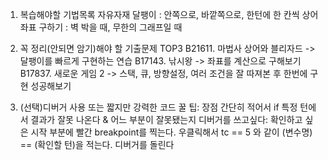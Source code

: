 1. 복습해야할 기법목록
자유자재 달팽이 : 안쪽으로, 바깥쪽으로, 한턴에 한 칸씩
상어 좌표 구하기 : 벽 박을 때, 무한의 그래프일 때

2. 꼭 정리(안되면 암기)해야 할 기출문제 TOP3
B21611. 마법사 상어와 블리자드 -> 달팽이를 빠르게 구현하는 연습
B17143. 낚시왕 -> 좌표를 계산으로 구해보기
B17837. 새로운 게임 2 -> 스택, 큐, 방향설정, 여러 조건을 잘 따져본 후 한번에 구현 성공해보기

4. (선택)디버거 사용 또는 짧지만 강력한 코드 꿀 팁: 장점 간단히 적어서
if 특정 턴에서 결과가 잘못 나온다 & 어느 부분이 잘못됐는지 디버거를 쓰고싶다:
    확인하고 싶은 시작 부분에 빨간 breakpoint를 찍는다.
    우클릭해서 tc == 5 와 같이 (변수명) == (확인할 턴)을 적는다.
    디버거를 돌린다
